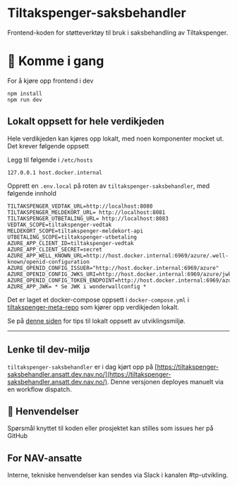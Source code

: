 Tiltakspenger-saksbehandler
================

Frontend-koden for støtteverktøy til bruk i saksbehandling av Tiltakspenger.

# 🚀 Komme i gang

For å kjøre opp frontend i dev

```
npm install
npm run dev
```
## Lokalt oppsett for hele verdikjeden
Hele verdikjeden kan kjøres opp lokalt, med noen komponenter mocket ut. Det krever følgende oppsett

Legg til følgende i `/etc/hosts`

```
127.0.0.1 host.docker.internal
```

Opprett en `.env.local` på roten av `tiltakspenger-saksbehandler`, med følgende innhold

```
TILTAKSPENGER_VEDTAK_URL=http://localhost:8080
TILTAKSPENGER_MELDEKORT_URL= http://localhost:8081
TILTAKSPENGER_UTBETALING_URL= http://localhost:8083
VEDTAK_SCOPE=tiltakspenger-vedtak
MELDEKORT_SCOPE=tiltakspenger-meldekort-api
UTBETALING_SCOPE=tiltakspenger-utbetaling
AZURE_APP_CLIENT_ID=tiltakspenger-vedtak
AZURE_APP_CLIENT_SECRET=secret
AZURE_APP_WELL_KNOWN_URL=http://host.docker.internal:6969/azure/.well-known/openid-configuration
AZURE_OPENID_CONFIG_ISSUER="http://host.docker.internal:6969/azure"
AZURE_OPENID_CONFIG_JWKS_URI=http://host.docker.internal:6969/azure/jwks
AZURE_OPENID_CONFIG_TOKEN_ENDPOINT=http://host.docker.internal:6969/azure/token
AZURE_APP_JWK= * Se JWK i wonderwallconfig *
```

Det er laget et docker-compose oppsett i `docker-compose.yml` i [tiltakspenger-meta-repo](https://github.com/navikt/tiltakspenger) som kjører opp verdikjeden lokalt.

Se på [denne siden](https://confluence.adeo.no/display/POAO/Ny+Utvikler+i+Tiltakspenger) for tips til lokalt oppsett av utviklingsmiljø.

---

## Lenke til dev-miljø

`tiltakspenger-saksbehandler` er i dag kjørt opp på [https://tiltakspenger-saksbehandler.ansatt.dev.nav.no/](https://tiltakspenger-saksbehandler.ansatt.dev.nav.no/). Denne versjonen deployes manuelt via en workflow dispatch.

## 📣 Henvendelser

Spørsmål knyttet til koden eller prosjektet kan stilles som issues her på GitHub

## For NAV-ansatte

Interne, tekniske henvendelser kan sendes via Slack i kanalen #tp-utvikling.
